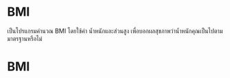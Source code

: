﻿# BMI
 เป็นโปรแกรมคำนวณ BMI โดยใช้ค่า น้ำหนักและส่วนสูง เพื่อบอกผลสุขภาพว่าน้ำหนักคุณเป็นไปตามมาตรฐานหรือไม่
# BMI
